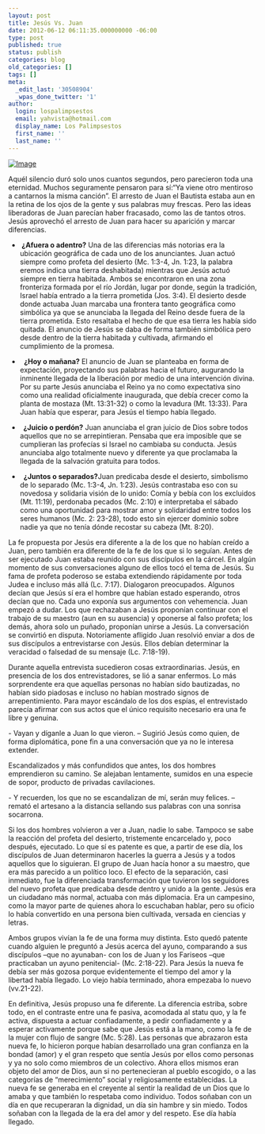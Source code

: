 ```yaml
---
layout: post
title: Jesús Vs. Juan
date: 2012-06-12 06:11:35.000000000 -06:00
type: post
published: true
status: publish
categories: blog
old_categories: []
tags: []
meta:
  _edit_last: '30508904'
  _wpas_done_twitter: '1'
author:
  login: lospalimpsestos
  email: yahvista@hotmail.com
  display_name: Los Palimpsestos
  first_name: ''
  last_name: ''
---
```

<div>
<p><a href="http://lospalimpsestos.files.wordpress.com/2012/06/desert-1108-lg1.jpg"><img class="size-full wp-image aligncenter" src="{{ site.baseurl }}/assets/desert-1108-lg1.jpg" alt="Image" /></a></p>
<p>Aquél silencio duró solo unos cuantos segundos, pero parecieron toda una eternidad. Muchos seguramente pensaron para sí:“Ya viene otro mentiroso a cantarnos la misma canción”. El arresto de Juan el Bautista estaba aun en la retina de los ojos de la gente y sus palabras muy frescas. Pero las ideas liberadoras de Juan parecían haber fracasado, como las de tantos otros. Jesús aprovechó el arresto de Juan para hacer su aparición y marcar diferencias.</p>
<ul>
<li><strong> ¿Afuera o adentro?</strong> Una de las diferencias más notorias era la ubicación geográfica de cada uno de los anunciantes. Juan actuó siempre como profeta del desierto (Mc. 1:3-4, Jn. 1:23, la palabra eremos indica una tierra deshabitada) mientras que Jesús actuó siempre en tierra habitada. Ambos se encontraron en una zona fronteriza formada por el río Jordán, lugar por donde, según la tradición, Israel había entrado a la tierra prometida (Jos. 3:4). El desierto desde donde actuaba Juan marcaba una frontera tanto geográfica como simbólica ya que se anunciaba la llegada del Reino desde fuera de la tierra prometida. Esto resaltaba el hecho de que esa tierra les había sido quitada. El anuncio de Jesús se daba de forma también simbólica pero desde dentro de la tierra habitada y cultivada, afirmando el cumplimiento de la promesa.</li>
</ul>
</div>
<div>
<div>
<div>
<div>
<ul>
<li>  <strong>¿Hoy o mañana?</strong> El anuncio de Juan se planteaba en forma de expectación, proyectando sus palabras hacia el futuro, augurando la inminente llegada de la liberación por medio de una intervención divina. Por su parte Jesús anunciaba el Reino ya no como expectativa sino como una realidad oficialmente inaugurada, que debía crecer como la planta de mostaza (Mt. 13:31-32) o como la levadura (Mt. 13:33). Para Juan había que esperar, para Jesús el tiempo había llegado.</li>
</ul>
<ul>
<li><strong>  ¿Juicio o perdón?</strong> Juan anunciaba el gran juicio de Dios sobre todos aquellos que no se arrepintieran. Pensaba que era imposible que se cumplieran las profecías si Israel no cambiaba su conducta. Jesús anunciaba algo totalmente nuevo y diferente ya que proclamaba la llegada de la salvación gratuita para todos.</li>
</ul>
<ul>
<li> <strong> ¿Juntos o separados?</strong>Juan predicaba desde el desierto, simbolismo de lo separado (Mc. 1:3-4, Jn. 1:23). Jesús contrastaba eso con su novedosa y solidaria visión de lo unido: Comía y bebía con los excluidos (Mt. 11:19), perdonaba pecados (Mc. 2:10) e interpretaba el sábado como una oportunidad para mostrar amor y solidaridad entre todos los seres humanos (Mc. 2: 23-28), todo esto sin ejercer dominio sobre nadie ya que no tenía dónde recostar su cabeza (Mt. 8:20).</li>
</ul>
<p>La fe propuesta por Jesús era diferente a la de los que no habían creído a Juan, pero también era diferente de la fe de los que si lo seguían. Antes de ser ejecutado Juan estaba reunido con sus discípulos en la cárcel. En algún momento de sus conversaciones alguno de ellos tocó el tema de Jesús. Su fama de profeta poderoso se estaba extendiendo rápidamente por toda Judea e incluso más allá (Lc. 7:17). Dialogaron preocupados. Algunos decían que Jesús sí era el hombre que habían estado esperando, otros decían que no. Cada uno exponía sus argumentos con vehemencia. Juan empezó a dudar. Los que rechazaban a Jesús proponían continuar con el trabajo de su maestro (aun en su ausencia) y oponerse al falso profeta; los demás, ahora solo un puñado, proponían unirse a Jesús. La conversación se convirtió en disputa. Notoriamente afligido Juan resolvió enviar a dos de sus discípulos a entrevistarse con Jesús. Ellos debían determinar la veracidad o falsedad de su mensaje (Lc. 7:18-19).</p>
</div>
</div>
</div>
</div>
<div>
<div>
<div>
<div>
<p>Durante aquella entrevista sucedieron cosas extraordinarias. Jesús, en presencia de los dos entrevistadores, se lió a sanar enfermos. Lo más sorprendente era que aquellas personas no habían sido bautizadas, no habían sido piadosas e incluso no habían mostrado signos de arrepentimiento. Para mayor escándalo de los dos espías, el entrevistado parecía afirmar con sus actos que el único requisito necesario era una fe libre y genuina.</p>
<p>- Vayan y díganle a Juan lo que vieron. – Sugirió Jesús como quien, de forma diplomática, pone fin a una conversación que ya no le interesa extender.</p>
<p>Escandalizados y más confundidos que antes, los dos hombres emprendieron su camino. Se alejaban lentamente, sumidos en una especie de sopor, producto de privadas cavilaciones.</p>
<p>- Y recuerden, los que no se escandalizan de mí, serán muy felices. – remató el artesano a la distancia sellando sus palabras con una sonrisa socarrona.</p>
<p>Si los dos hombres volvieron a ver a Juan, nadie lo sabe. Tampoco se sabe la reacción del profeta del desierto, tristemente encarcelado y, poco después, ejecutado. Lo que sí es patente es que, a partir de ese día, los discípulos de Juan determinaron hacerles la guerra a Jesús y a todos aquellos que lo siguieran. El grupo de Juan hacía honor a su maestro, que era más parecido a un político loco. El efecto de la separación, casi inmediato, fue la diferenciada transformación que tuvieron los seguidores del nuevo profeta que predicaba desde dentro y unido a la gente. Jesús era un ciudadano más normal, actuaba con más diplomacia. Era un campesino, como la mayor parte de quienes ahora lo escuchaban hablar, pero su oficio lo había convertido en una persona bien cultivada, versada en ciencias y letras.</p>
<p>Ambos grupos vivían la fe de una forma muy distinta. Esto quedó patente cuando alguien le preguntó a Jesús acerca del ayuno, comparando a sus discípulos –que no ayunaban- con los de Juan y los Fariseos –que practicaban un ayuno penitencial- (Mc. 2:18-22). Para Jesús la nueva fe debía ser más gozosa porque evidentemente el tiempo del amor y la libertad había llegado. Lo viejo había terminado, ahora empezaba lo nuevo (vv.21-22).</p>
</div>
</div>
</div>
</div>
<div>
<p>En definitiva, Jesús propuso una fe diferente. La diferencia estriba, sobre todo, en el contraste entre una fe pasiva, acomodada al statu quo, y la fe activa, dispuesta a actuar confiadamente, a pedir confiadamente y a esperar activamente porque sabe que Jesús está a la mano, como la fe de la mujer con flujo de sangre (Mc. 5:28). Las personas que abrazaron esta nueva fe, lo hicieron porque habían desarrollado una gran confianza en la bondad (amor) y el gran respeto que sentía Jesús por ellos como personas y ya no solo como miembros de un colectivo. Ahora ellos mismos eran objeto del amor de Dios, aun si no pertenecieran al pueblo escogido, o a las categorías de “merecimiento” social y religiosamente establecidas. La nueva fe se generaba en el creyente al sentir la realidad de un Dios que lo amaba y que también lo respetaba como individuo. Todos soñaban con un día en que recuperaran la dignidad, un día sin hambre y sin miedo. Todos soñaban con la llegada de la era del amor y del respeto. Ese día había llegado.</p>
</div>
